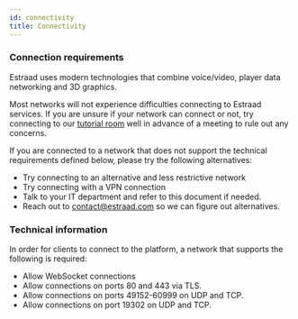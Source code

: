```yaml
---
id: connectivity
title: Connectivity
---
```


### Connection requirements

Estraad uses modern technologies that combine voice/video, player data networking and 3D graphics. 

Most networks will not experience difficulties connecting to Estraad services. If you are unsure if your network can connect or not, try connecting to our [tutorial room](https://meet.estraad.com/HB4LWzL/tutorial-room) well in advance of a meeting to rule out any concerns.

If you are connected to a network that does not support the technical requirements defined below, please try the following alternatives:

- Try connecting to an alternative and less restrictive network
- Try connecting with a VPN connection
- Talk to your IT department and refer to this document if needed.
- Reach out to contact@estraad.com so we can figure out alternatives.

### Technical information

In order for clients to connect to the platform, a network that supports the following is required:

- Allow WebSocket connections
- Allow connections on ports 80 and 443 via TLS. 
- Allow connections on ports 49152-60999 on UDP and TCP.
- Allow connections on port 19302 on UDP and TCP.
